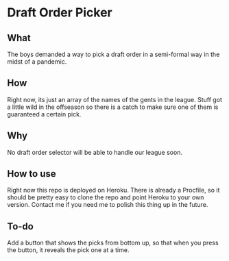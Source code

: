 # Draft Order Picker
## What
The boys demanded a way to pick a draft order in a semi-formal way in the midst of a pandemic.

## How
Right now, its just an array of the names of the gents in the league. Stuff got a little wild in the offseason so there is a catch to make sure one of them is guaranteed a certain pick.

## Why
No draft order selector will be able to handle our league soon.

## How to use
Right now this repo is deployed on Heroku. There is already a Procfile, so it should be pretty easy to clone the repo and point Heroku to your own version. Contact me if you need me to polish this thing up in the future. 

## To-do
Add a button that shows the picks from bottom up, so that when you press the button, it reveals the pick one at a time.
